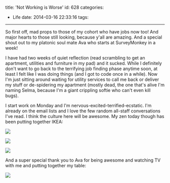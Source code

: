 title: 'Not Working is Worse'
id: 628
categories:
  - Life
date: 2014-03-16 22:33:16
tags:
---

So first off, mad props to those of my cohort who have jobs now too! And major hearts to those still looking, because y'all are amazing. And a special shout out to my platonic soul mate Ava who starts at SurveyMonkey in a week!

I have had two weeks of quiet reflection (read scrambling to get an apartment, utilities and furniture in my pad) and it sucked. While I definitely don't want to go back to the terrifying job finding phase anytime soon, at least I felt like I was doing things (and I got to code once in a while). Now I'm just sitting around waiting for utility services to call me back or deliver my stuff or de-spidering my apartment (mostly dead, the one that's alive I'm naming Selma, because I'm a giant crippling softie who can't even kill bugs).

I start work on Monday and I'm nervous-excited-terrified-ecstatic. I'm already on the email lists and I love the few random all-staff conversations I've read. I think the culture here will be awesome. My zen today though has been putting together IKEA:

![](http://res.cloudinary.com/leaena/image/upload/c_scale,r_11,w_657/v1395016673/2014-03-16_15_40_38_dvfn67.jpg)

![](http://res.cloudinary.com/leaena/image/upload/c_scale,r_11,w_502/v1395033861/2014-03-16_22_14_58_dqypwl.jpg)

![](http://res.cloudinary.com/leaena/image/upload/c_scale,r_11,w_627/v1395033876/2014-03-16_22_14_50_iqpp0c.jpg)

And a super special thank you to Ava for being awesome and watching TV with me and putting together my table:

![](http://res.cloudinary.com/leaena/image/upload/c_scale,w_545/v1395033894/2014-03-16_21_16_53_pwlol2.jpg)